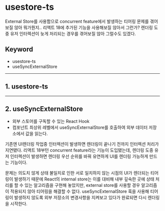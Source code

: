 # usestore-ts

External Store를 사용함으로 concurrent feature에서 발생하는 티어링 문제를 겪어보질 않아 뭐가뭔지..
리액트 18에 추가된 기능을 사용해보질 않아서 그런가? 렌더링 도중 유저 인터렉션이 늦게 처리되는 경우를 겪어보질 않아 그럴수도 있겠다.

## Keyword

- usestore-ts
- useSyncExternalStore

---

## 1. usestore-ts



---

## 2. useSyncExternalStore

- 외부 스토어를 구독할 수 있는 React Hook
- 컴포넌트 최상위 레벨에서 useSyncExternalStore를 호출하여 외부 데이터 저장소에서 값을 읽는다.

기존엔 UI렌더링 작업중 인터렉션이 발생하면 렌더링이 끝나기 전까지 인터렉션 처리가 지연됐다.
리액트 18부턴 concurrent feature라는 기능이 도입됐는데,
렌더링 도중 유저 인터렉션이 발생하면 렌더링 우선 순위를 바꿔 유연하게 UI를 렌더링 가능하게 만드는 기능이다.

문제는 의도치 않게 상태 불일치로 인한 서로 일치하지 않는 시점의 UI가 렌더되는 티어링이 발생하기 때문에 React의 internal store는 이를 대비해 내부 깊숙한 곳에 상태 처리를 할 수 있는
알고리즘을 구현해 놓았지만, external store를 사용할 경우 알고리즘이 적용되지 않아 티어링을 해결할 수 없다.
useSyncExternalStore 훅을 사용해 티어링이 발생하지 않도록 외부 저장소의 변경사항을 지켜보고 있다가 완료되면 다시 렌더링을 시작한다.
